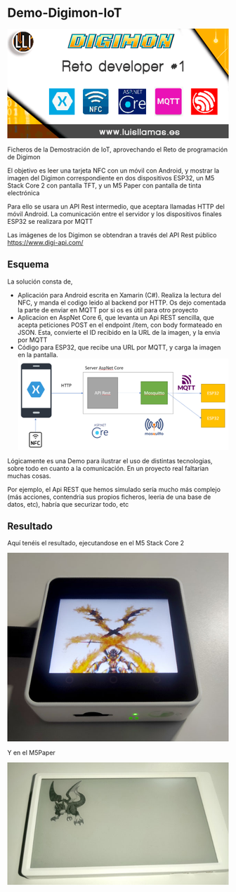 # Demo-Digimon-IoT

![](https://github.com/luisllamasbinaburo/Demo-Digimon-IoT/raw/main/Images/lll-reto-digimon.png)

Ficheros de la Demostración de IoT, aprovechando el Reto de programación de Digimon

El objetivo es leer una tarjeta NFC con un móvil con Android, y mostrar la imagen del Digimon correspondiente en dos dispositivos ESP32, un M5 Stack Core 2 con pantalla TFT, y un M5 Paper con pantalla de tinta electrónica

Para ello se usara un API Rest intermedio, que aceptara llamadas HTTP del móvil Android. La comunicación entre el servidor y los dispositivos finales ESP32 se realizara por MQTT

Las imágenes de los Digimon se obtendran a través del API Rest público https://www.digi-api.com/

## Esquema
La solución consta de,

- Aplicación para Android escrita en Xamarin (C#). Realiza la lectura del NFC, y manda el codigo leido al backend por HTTP. Os dejo comentada la parte de enviar en MQTT por si os es útil para otro proyecto
- Aplicacion en AspNet Core 6, que levanta un Api REST sencilla, que acepta peticiones POST en el endpoint /item, con body formateado en JSON. Esta, convierte el ID recibido en la URL de la imagen, y la envia por MQTT
- Código para ESP32, que recibe una URL por MQTT, y carga la imagen en la pantalla.
![](https://github.com/luisllamasbinaburo/Demo-Digimon-IoT/raw/main/Images/esquema.png)

Lógicamente es una Demo para ilustrar el uso de distintas tecnologias, sobre todo en cuanto a la comunicación. En un proyecto real faltarian muchas cosas. 

Por ejemplo, el Api REST que hemos simulado sería mucho más complejo (más acciones, contendria sus propios ficheros, leeria de una base de datos, etc), habría que securizar todo, etc

## Resultado

Aquí tenéis el resultado, ejecutandose en el M5 Stack Core 2

![](https://github.com/luisllamasbinaburo/Demo-Digimon-IoT/raw/main/Images/m5stack-core-2.jpg)

Y en el M5Paper

![](https://github.com/luisllamasbinaburo/Demo-Digimon-IoT/raw/main/Images/m5paper.jpg)